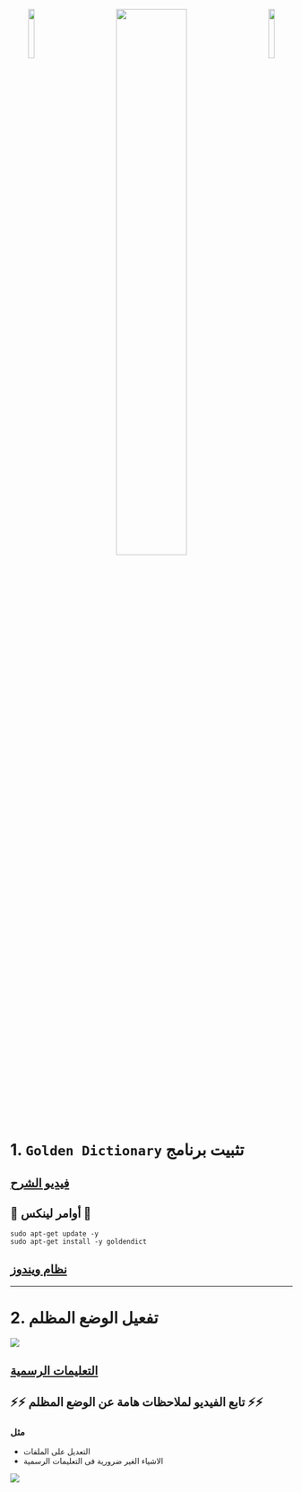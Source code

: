 <p align="center"> 
<img src="https://github.com/karimelgazar/cv-with-things/raw/master/images/islamic.png" style="float: left" width=15%/>
<img src="https://github.com/karimelgazar/cv-with-things/raw/master/images/b0.png" style="float: center" width=50%/>
<img src="https://github.com/karimelgazar/cv-with-things/raw/master/images/islamic.png" style="float: right" width=15%/>
</p>

<br>

# 1. `Golden Dictionary` تثبيت برنامج

## [فيديو الشرح](https://www.youtube.com/watch?v=P-Uvqv2iRKw) 


## 🐧 أوامر لينكس 🐧
    sudo apt-get update -y
    sudo apt-get install -y goldendict

## [ نظام ويندوز](http://goldendict.org/download.php) 

---

# 2. تفعيل الوضع المظلم
![](https://camo.githubusercontent.com/1e08264493c7995aea7c5b9a508422eb48c0e2c4/68747470733a2f2f692e696d6775722e636f6d2f416554706f346e2e706e67)

## [التعليمات الرسمية](https://github.com/goldendict/goldendict/wiki/GoldenDict-Dark-Theme)

##  ⚡⚡ تابع الفيديو لملاحظات هامة عن الوضع المظلم ⚡⚡
### مثل
*  التعديل على الملفات 
* الاشياء الغير ضرورية فى التعليمات الرسمية

![](https://github.com/karimelgazar/cv-with-things/raw/master/images/hamd.png)
